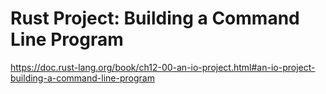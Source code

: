 # Rust Project: Building a Command Line Program

https://doc.rust-lang.org/book/ch12-00-an-io-project.html#an-io-project-building-a-command-line-program
